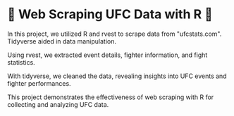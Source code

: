 # 🥊 Web Scraping UFC Data with R 🥊

In this project, we utilized R and rvest to scrape data from "ufcstats.com". Tidyverse aided in data manipulation.

Using rvest, we extracted event details, fighter information, and fight statistics.

With tidyverse, we cleaned the data, revealing insights into UFC events and fighter performances.

This project demonstrates the effectiveness of web scraping with R for collecting and analyzing UFC data.
